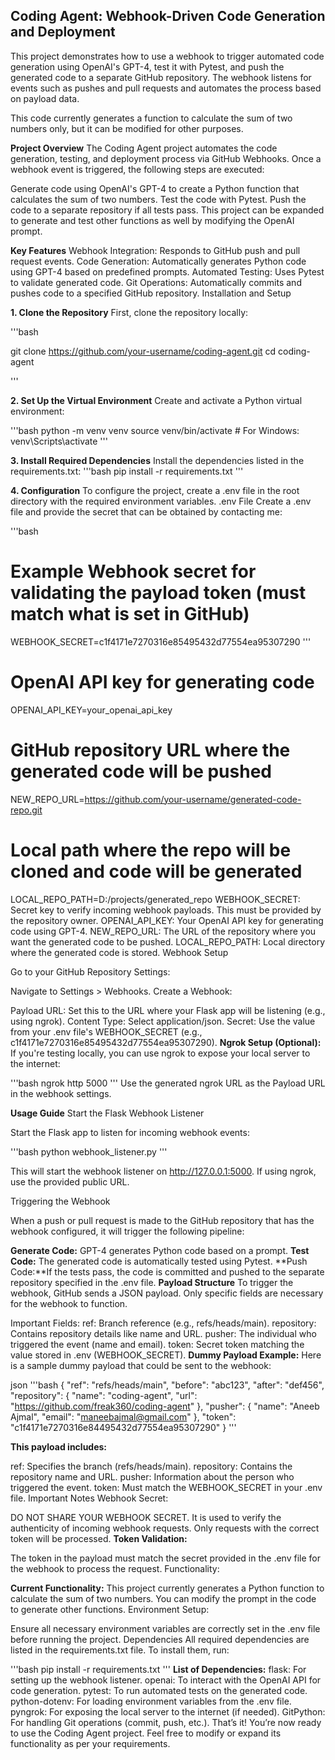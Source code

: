 ## Coding Agent: Webhook-Driven Code Generation and Deployment
This project demonstrates how to use a webhook to trigger automated code generation using OpenAI's GPT-4, test it with Pytest, and push the generated code to a separate GitHub repository. The webhook listens for events such as pushes and pull requests and automates the process based on payload data.

This code currently generates a function to calculate the sum of two numbers only, but it can be modified for other purposes.

**Project Overview**
The Coding Agent project automates the code generation, testing, and deployment process via GitHub Webhooks. Once a webhook event is triggered, the following steps are executed:

Generate code using OpenAI's GPT-4 to create a Python function that calculates the sum of two numbers.
Test the code with Pytest.
Push the code to a separate repository if all tests pass.
This project can be expanded to generate and test other functions as well by modifying the OpenAI prompt.

**Key Features**
Webhook Integration: Responds to GitHub push and pull request events.
Code Generation: Automatically generates Python code using GPT-4 based on predefined prompts.
Automated Testing: Uses Pytest to validate generated code.
Git Operations: Automatically commits and pushes code to a specified GitHub repository.
Installation and Setup

**1. Clone the Repository**
First, clone the repository locally:

'''bash

git clone https://github.com/your-username/coding-agent.git
cd coding-agent

'''

**2. Set Up the Virtual Environment**
Create and activate a Python virtual environment:

'''bash
python -m venv venv
source venv/bin/activate  # For Windows: venv\Scripts\activate
'''

**3. Install Required Dependencies**
Install the dependencies listed in the requirements.txt:
'''bash
pip install -r requirements.txt
'''

**4. Configuration**
To configure the project, create a .env file in the root directory with the required environment variables.
.env File
Create a .env file and provide the secret that can be obtained by contacting me:

'''bash
# Example Webhook secret for validating the payload token (must match what is set in GitHub)
WEBHOOK_SECRET=c1f4171e7270316e85495432d77554ea95307290
'''

# OpenAI API key for generating code
OPENAI_API_KEY=your_openai_api_key

# GitHub repository URL where the generated code will be pushed
NEW_REPO_URL=https://github.com/your-username/generated-code-repo.git

# Local path where the repo will be cloned and code will be generated
LOCAL_REPO_PATH=D:/projects/generated_repo
WEBHOOK_SECRET: Secret key to verify incoming webhook payloads. This must be provided by the repository owner.
OPENAI_API_KEY: Your OpenAI API key for generating code using GPT-4.
NEW_REPO_URL: The URL of the repository where you want the generated code to be pushed.
LOCAL_REPO_PATH: Local directory where the generated code is stored.
Webhook Setup

Go to your GitHub Repository Settings:

Navigate to Settings > Webhooks.
Create a Webhook:

Payload URL: Set this to the URL where your Flask app will be listening (e.g., using ngrok).
Content Type: Select application/json.
Secret: Use the value from your .env file's WEBHOOK_SECRET (e.g., c1f4171e7270316e85495432d77554ea95307290).
**Ngrok Setup (Optional):** If you're testing locally, you can use ngrok to expose your local server to the internet:

'''bash
ngrok http 5000
'''
Use the generated ngrok URL as the Payload URL in the webhook settings.

**Usage Guide**
Start the Flask Webhook Listener

Start the Flask app to listen for incoming webhook events:

'''bash
python webhook_listener.py
'''

This will start the webhook listener on http://127.0.0.1:5000. If using ngrok, use the provided public URL.

Triggering the Webhook

When a push or pull request is made to the GitHub repository that has the webhook configured, it will trigger the following pipeline:

**Generate Code:** GPT-4 generates Python code based on a prompt.
**Test Code:** The generated code is automatically tested using Pytest.
**Push Code:**If the tests pass, the code is committed and pushed to the separate repository specified in the .env file.
**Payload Structure**
To trigger the webhook, GitHub sends a JSON payload. Only specific fields are necessary for the webhook to function.

Important Fields:
ref: Branch reference (e.g., refs/heads/main).
repository: Contains repository details like name and URL.
pusher: The individual who triggered the event (name and email).
token: Secret token matching the value stored in .env (WEBHOOK_SECRET).
**Dummy Payload Example:**
Here is a sample dummy payload that could be sent to the webhook:

json
'''bash
{
  "ref": "refs/heads/main",
  "before": "abc123",
  "after": "def456",
  "repository": {
    "name": "coding-agent",
    "url": "https://github.com/freak360/coding-agent"
  },
  "pusher": {
    "name": "Aneeb Ajmal",
    "email": "maneebajmal@gmail.com"
  },
  "token": "c1f4171e7270316e84495432d77554ea95307290"
}
'''

**This payload includes:**

ref: Specifies the branch (refs/heads/main).
repository: Contains the repository name and URL.
pusher: Information about the person who triggered the event.
token: Must match the WEBHOOK_SECRET in your .env file.
Important Notes
Webhook Secret:

DO NOT SHARE YOUR WEBHOOK SECRET. It is used to verify the authenticity of incoming webhook requests. Only requests with the correct token will be processed.
**Token Validation:**

The token in the payload must match the secret provided in the .env file for the webhook to process the request.
Functionality:

**Current Functionality:** This project currently generates a Python function to calculate the sum of two numbers. You can modify the prompt in the code to generate other functions.
Environment Setup:

Ensure all necessary environment variables are correctly set in the .env file before running the project.
Dependencies
All required dependencies are listed in the requirements.txt file. To install them, run:

'''bash
pip install -r requirements.txt
'''
**List of Dependencies:**
flask: For setting up the webhook listener.
openai: To interact with the OpenAI API for code generation.
pytest: To run automated tests on the generated code.
python-dotenv: For loading environment variables from the .env file.
pyngrok: For exposing the local server to the internet (if needed).
GitPython: For handling Git operations (commit, push, etc.).
That’s it! You’re now ready to use the Coding Agent project. Feel free to modify or expand its functionality as per your requirements.